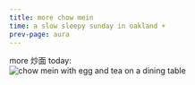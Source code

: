 ```yaml
---
title: more chow mein
time: a slow sleepy sunday in oakland ☀️
prev-page: aura
---
```

more 炒面 today:  
![chow mein with egg and tea on a dining table](/assets/images/chowmein_and_tea.jpg "the bottom got nice and crispy when i steamed the egg at the end")